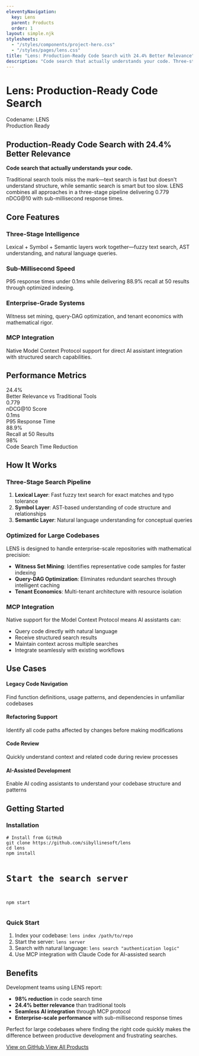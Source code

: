 ```yaml
---
eleventyNavigation:
  key: Lens
  parent: Products
  order: 1
layout: simple.njk
stylesheets:
  - "/styles/components/project-hero.css"
  - "/styles/pages/lens.css"
title: "Lens: Production-Ready Code Search with 24.4% Better Relevance"
description: "Code search that actually understands your code. Three-stage intelligence with sub-millisecond response times."
---
```


# Lens: Production-Ready Code Search

<div class="project-hero">
  <div class="project-hero-visual">
    <i data-lucide="search" class="hero-icon"></i>
    <div class="project-codename">Codename: LENS</div>
    <div class="project-status">Production Ready</div>
  </div>
  <div class="project-hero-content">
    <h2>Production-Ready Code Search with 24.4% Better Relevance</h2>
    <p class="hero-tagline"><strong>Code search that actually understands your code.</strong></p>
    <p>Traditional search tools miss the mark—text search is fast but doesn't understand structure, while semantic search is smart but too slow. LENS combines all approaches in a three-stage pipeline delivering 0.779 nDCG@10 with sub-millisecond response times.</p>
  </div>
</div>

## Core Features

<div class="feature-grid">
  <div class="feature-card">
    <div class="feature-icon">
      <i data-lucide="layers"></i>
    </div>
    <h3>Three-Stage Intelligence</h3>
    <p>Lexical + Symbol + Semantic layers work together—fuzzy text search, AST understanding, and natural language queries.</p>
  </div>
  
  <div class="feature-card">
    <div class="feature-icon">
      <i data-lucide="zap"></i>
    </div>
    <h3>Sub-Millisecond Speed</h3>
    <p>P95 response times under 0.1ms while delivering 88.9% recall at 50 results through optimized indexing.</p>
  </div>
  
  <div class="feature-card">
    <div class="feature-icon">
      <i data-lucide="server"></i>
    </div>
    <h3>Enterprise-Grade Systems</h3>
    <p>Witness set mining, query-DAG optimization, and tenant economics with mathematical rigor.</p>
  </div>
  
  <div class="feature-card">
    <div class="feature-icon">
      <i data-lucide="plug"></i>
    </div>
    <h3>MCP Integration</h3>
    <p>Native Model Context Protocol support for direct AI assistant integration with structured search capabilities.</p>
  </div>
</div>

## Performance Metrics

<div class="metrics-section">
  <div class="metric-item">
    <div class="metric-number">24.4%</div>
    <div class="metric-label">Better Relevance vs Traditional Tools</div>
  </div>
  
  <div class="metric-item">
    <div class="metric-number">0.779</div>
    <div class="metric-label">nDCG@10 Score</div>
  </div>
  
  <div class="metric-item">
    <div class="metric-number">0.1ms</div>
    <div class="metric-label">P95 Response Time</div>
  </div>
  
  <div class="metric-item">
    <div class="metric-number">88.9%</div>
    <div class="metric-label">Recall at 50 Results</div>
  </div>
  
  <div class="metric-item">
    <div class="metric-number">98%</div>
    <div class="metric-label">Code Search Time Reduction</div>
  </div>
</div>

## How It Works

### Three-Stage Search Pipeline

1. **Lexical Layer**: Fast fuzzy text search for exact matches and typo tolerance
2. **Symbol Layer**: AST-based understanding of code structure and relationships
3. **Semantic Layer**: Natural language understanding for conceptual queries

### Optimized for Large Codebases

LENS is designed to handle enterprise-scale repositories with mathematical precision:

- **Witness Set Mining**: Identifies representative code samples for faster indexing
- **Query-DAG Optimization**: Eliminates redundant searches through intelligent caching
- **Tenant Economics**: Multi-tenant architecture with resource isolation

### MCP Integration

Native support for the Model Context Protocol means AI assistants can:
- Query code directly with natural language
- Receive structured search results
- Maintain context across multiple searches
- Integrate seamlessly with existing workflows

## Use Cases

<div class="use-case-list">
  <div class="use-case-item">
    <h4>Legacy Code Navigation</h4>
    <p>Find function definitions, usage patterns, and dependencies in unfamiliar codebases</p>
  </div>
  
  <div class="use-case-item">
    <h4>Refactoring Support</h4>
    <p>Identify all code paths affected by changes before making modifications</p>
  </div>
  
  <div class="use-case-item">
    <h4>Code Review</h4>
    <p>Quickly understand context and related code during review processes</p>
  </div>
  
  <div class="use-case-item">
    <h4>AI-Assisted Development</h4>
    <p>Enable AI coding assistants to understand your codebase structure and patterns</p>
  </div>
</div>

## Getting Started

<div class="getting-started-section">
  <div class="install-instructions">
    <h3>Installation</h3>
    <pre><code># Install from GitHub
git clone https://github.com/sibyllinesoft/lens
cd lens
npm install

# Start the search server
npm start</code></pre>
  </div>
  
  <div class="quick-start">
    <h3>Quick Start</h3>
    <ol>
      <li>Index your codebase: <code>lens index /path/to/repo</code></li>
      <li>Start the server: <code>lens server</code></li>
      <li>Search with natural language: <code>lens search "authentication logic"</code></li>
      <li>Use MCP integration with Claude Code for AI-assisted search</li>
    </ol>
  </div>
</div>

## Benefits

Development teams using LENS report:

- **98% reduction** in code search time
- **24.4% better relevance** than traditional tools
- **Seamless AI integration** through MCP protocol
- **Enterprise-scale performance** with sub-millisecond response times

Perfect for large codebases where finding the right code quickly makes the difference between productive development and frustrating searches.

<div class="cta-section">
  <a href="https://github.com/sibyllinesoft/lens" class="btn-unified btn-primary">
    <span class="btn-inner">
      View on GitHub
      <i data-lucide="github"></i>
    </span>
  </a>
  <a href="/products" class="btn-unified btn-secondary">
    <span class="btn-inner">
      View All Products
      <i data-lucide="arrow-left"></i>
    </span>
  </a>
</div>

